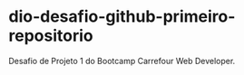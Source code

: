# dio-desafio-github-primeiro-repositorio
Desafio de Projeto 1 do Bootcamp Carrefour Web Developer.
